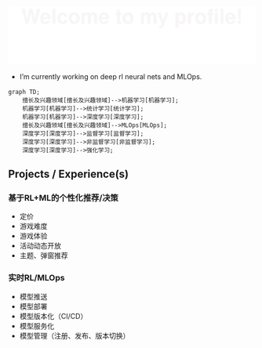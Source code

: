 <!--
**leepand/leepand** is a ✨ _special_ ✨ repository because its `README.md` (this file) appears on your GitHub profile.

Here are some ideas to get you started:

- 🔭 I’m currently working on ...
- 🌱 I’m currently learning ...
- 👯 I’m looking to collaborate on ...
- 🤔 I’m looking for help with ...
- 💬 Ask me about ...
- 📫 How to reach me: ...
- 😄 Pronouns: ...
- ⚡ Fun fact: ...
-->
![](assets/Bottom_up.svg)
- I’m currently working on deep rl neural nets and MLOps.
```mermaid
graph TD;
    擅长及兴趣领域[擅长及兴趣领域]-->机器学习[机器学习];
    机器学习[机器学习]-->统计学习[统计学习];
    机器学习[机器学习]-->深度学习[深度学习];
    擅长及兴趣领域[擅长及兴趣领域]-->MLOps[MLOps];
    深度学习[深度学习]-->监督学习[监督学习];
    深度学习[深度学习]-->非监督学习[非监督学习];
    深度学习[深度学习]-->强化学习;
```
## Projects / Experience(s)
### 基于RL+ML的个性化推荐/决策
- 定价
- 游戏难度
- 游戏体验
- 活动动态开放
- 主题、弹窗推荐
### 实时RL/MLOps
- 模型推送
- 模型部署
- 模型版本化（CI/CD）
- 模型服务化
- 模型管理（注册、发布、版本切换）